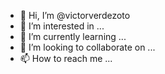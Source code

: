 - 👋 Hi, I’m @victorverdezoto
- 👀 I’m interested in ...
- 🌱 I’m currently learning ...
- 💞️ I’m looking to collaborate on ...
- 📫 How to reach me ...

<!---
victorverdezoto/victorverdezoto is a ✨ special ✨ repository because its `README.md` (this file) appears on your GitHub profile.
You can click the Preview link to take a look at your changes.
--->
